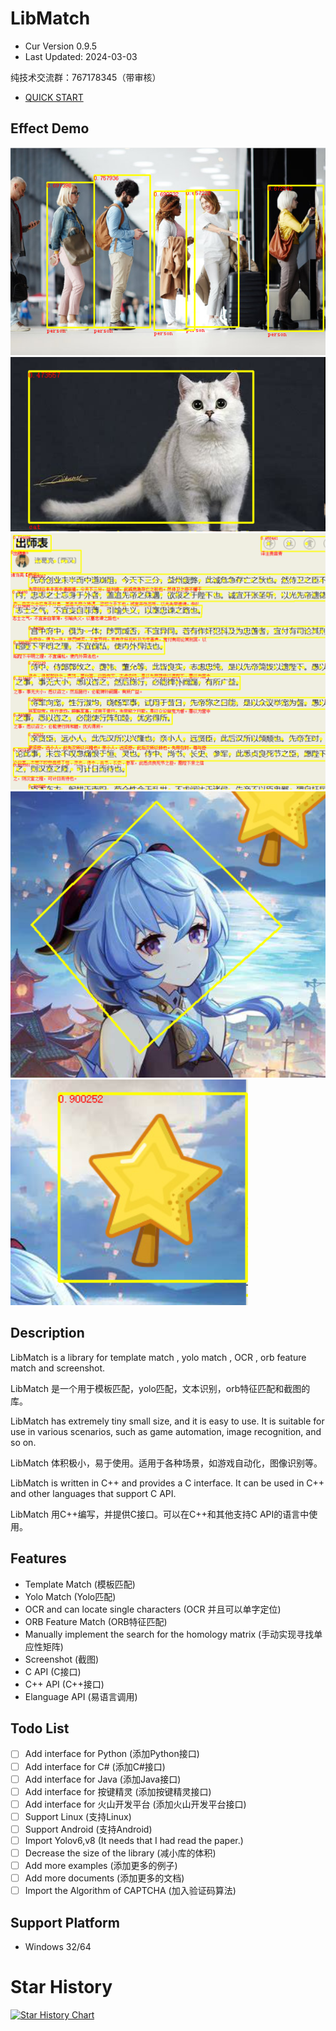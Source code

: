 # LibMatch

- Cur Version 0.9.5
- Last Updated: 2024-03-03

纯技术交流群：767178345（带审核）

- [QUICK START](usage.md)

## Effect Demo

![Yolo](./assets/2.png)
![Yolo](./assets/3.png)
![OCR](./assets/4.png)
![ORB](./assets/5.png)
![Template](./assets/6.png)

## Description

LibMatch is a library for template match , yolo match , OCR , orb feature match and screenshot.

LibMatch 是一个用于模板匹配，yolo匹配，文本识别，orb特征匹配和截图的库。

LibMatch has extremely tiny small size, and it is easy to use. It is suitable for use in various scenarios, such as game automation, image recognition, and so on.

LibMatch 体积极小，易于使用。适用于各种场景，如游戏自动化，图像识别等。

LibMatch is written in C++ and provides a C interface. It can be used in C++ and other languages that support C API.

LibMatch 用C++编写，并提供C接口。可以在C++和其他支持C API的语言中使用。

## Features

- Template Match (模板匹配)
- Yolo Match (Yolo匹配)
- OCR and can locate single characters (OCR 并且可以单字定位)
- ORB Feature Match (ORB特征匹配)
- Manually implement the search for the homology matrix (手动实现寻找单应性矩阵)
- Screenshot (截图)
- C API (C接口)
- C++ API (C++接口)
- Elanguage API (易语言调用)

## Todo List

- [ ] Add interface for Python (添加Python接口)
- [ ] Add interface for C# (添加C#接口)
- [ ] Add interface for Java (添加Java接口)
- [ ] Add interface for 按键精灵 (添加按键精灵接口)
- [ ] Add interface for 火山开发平台 (添加火山开发平台接口)
- [ ] Support Linux (支持Linux)
- [ ] Support Android (支持Android)
- [ ] Import Yolov6,v8 (It needs that I had read the paper.)
- [ ] Decrease the size of the library (减小库的体积)
- [ ] Add more examples (添加更多的例子)
- [ ] Add more documents (添加更多的文档)
- [ ] Import the Algorithm of CAPTCHA (加入验证码算法)

## Support Platform

- Windows 32/64

# Star History

[![Star History Chart](https://api.star-history.com/svg?repos=futz12/libmatch&type=Date)](https://star-history.com/#futz12/libmatch&Date)

